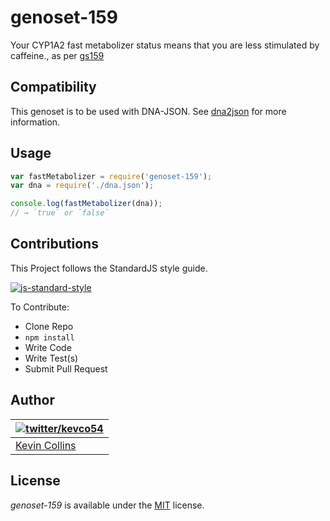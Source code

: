 # genoset-159

Your CYP1A2 fast metabolizer status means that you are less stimulated by caffeine., as per [gs159](http://www.snpedia.com/index.php/Gs159)

## Compatibility

This genoset is to be used with DNA-JSON. See [dna2json](https://github.com/genomejs/dna2json) for more information.

## Usage

```js
var fastMetabolizer = require('genoset-159');
var dna = require('./dna.json');

console.log(fastMetabolizer(dna));
// → `true` or `false`
```

## Contributions

This Project follows the StandardJS style guide.

[![js-standard-style](https://cdn.rawgit.com/feross/standard/master/badge.svg)](https://github.com/feross/standard)

To Contribute:

- Clone Repo
- `npm install`
- Write Code
- Write Test(s)
- Submit Pull Request


## Author

| [![twitter/kevco54](https://gravatar.com/avatar/c3f0cac49ad7d267cb58499a86bfdd19)](https://twitter.com/kevco54 "Follow @kevco54 on Twitter") |
|---|
| [Kevin Collins](https://iamkevin.co/) |

## License

_genoset-159_ is available under the [MIT](https://mths.be/mit) license.
